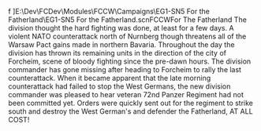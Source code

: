 f ]E:\Dev\FCDev\Modules\FCCW\Campaigns\EG1-SN5 For the Fatherland\EG1-SN5 For the Fatherland.scnFCCWFor The Fatherland The division thought the hard fighting was done, at least for a few days. A violent NATO counterattack north of Nurnberg though threatens all of the Warsaw Pact gains made in northern Bavaria. Throughout the day the division has thrown its remaining units in the direction of the city of Forcheim, scene of bloody fighting since the pre-dawn hours. The division commander has gone missing after heading to Forcheim to rally the last counterattack. When it became apparent that the late morning counterattack had failed to stop the West Germans, the new division commander was pleased to hear veteran 72nd Panzer Regiment had not been committed yet. Orders were quickly sent out for the regiment to strike south and destroy the West German's and defender the Fatherland, AT ALL COST!
